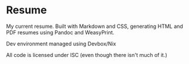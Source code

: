 # Resume

My current resume. Built with Markdown and CSS, generating HTML and PDF resumes using Pandoc and WeasyPrint.

Dev environment managed using Devbox/Nix

All code is licensed under ISC (even though there isn't much of it.)